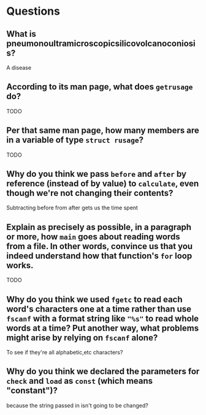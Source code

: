 # Questions

## What is pneumonoultramicroscopicsilicovolcanoconiosis?

A disease

## According to its man page, what does `getrusage` do?

TODO

## Per that same man page, how many members are in a variable of type `struct rusage`?

TODO

## Why do you think we pass `before` and `after` by reference (instead of by value) to `calculate`, even though we're not changing their contents?

Subtracting before from after gets us the time spent

## Explain as precisely as possible, in a paragraph or more, how `main` goes about reading words from a file. In other words, convince us that you indeed understand how that function's `for` loop works.

TODO

## Why do you think we used `fgetc` to read each word's characters one at a time rather than use `fscanf` with a format string like `"%s"` to read whole words at a time? Put another way, what problems might arise by relying on `fscanf` alone?

To see if they're all alphabetic,etc characters?

## Why do you think we declared the parameters for `check` and `load` as `const` (which means "constant")?

because the string passed in isn't going to be changed?
